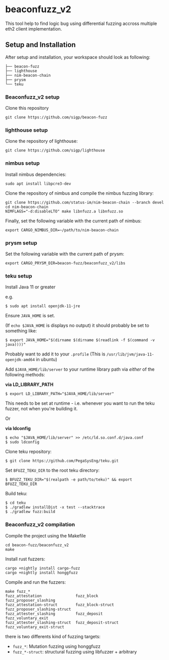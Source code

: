 # beaconfuzz_v2

This tool help to find logic bug using differential fuzzing accross multiple eth2 client implementation.

## Setup and Installation

After setup and installation, your workspace should look as following:
```
├── beacon-fuzz
├── lighthouse
├── nim-beacon-chain
├── prysm
└── teku
```

### Beaconfuzz_v2 setup

Clone this repository
```
git clone https://github.com/sigp/beacon-fuzz
```

### lighthouse setup

Clone the repository of lighthouse:
```
git clone https://github.com/sigp/lighthouse
```

### nimbus setup

Install nimbus dependencies:
```
sudo apt install libpcre3-dev
```

Clone the repository of nimbus and compile the nimbus fuzzing library:
```
git clone https://github.com/status-im/nim-beacon-chain --branch devel
cd nim-beacon-chain
NIMFLAGS="-d:disableLTO" make libnfuzz.a libnfuzz.so
```

Finally, set the following variable with the current path of nimbus:
```
export CARGO_NIMBUS_DIR=~/path/to/nim-beacon-chain
```

### prysm setup
<!---
Create a prysm folder:
```
mkdir prysm
cp -r beacon-fuzz/beaconfuzz_v2/libs/pfuzz prysm/
```

Compile the prysm fuzzing library:
```
go get .
go build -o libpfuzz.a -tags=blst_enabled,libfuzzer -buildmode=c-archive pfuzz.go
```
 -->
Set the following variable with the current path of prysm:
```
export CARGO_PRYSM_DIR=beacon-fuzz/beaconfuzz_v2/libs
```

### teku setup

Install Java 11 or greater

e.g.

```console
$ sudo apt install openjdk-11-jre
```

Ensure `JAVA_HOME` is set.

(If `echo $JAVA_HOME` is displays no output) it should probably be set to something like:

```console
$ export JAVA_HOME="$(dirname $(dirname $(readlink -f $(command -v java))))"
```

Probably want to add it to your `.profile`
(This is `/usr/lib/jvm/java-11-openjdk-amd64` in ubuntu)

Add `$JAVA_HOME/lib/server` to your runtime library path via *either* of the following methods:

**via LD_LIBRARY_PATH**

```console
$ export LD_LIBRARY_PATH="$JAVA_HOME/lib/server"
```

This needs to be set at runtime - i.e. whenever you want to run the teku fuzzer, not when you're building it.

Or

**via ldconfig**

```console
$ echo "$JAVA_HOME/lib/server" >> /etc/ld.so.conf.d/java.conf
$ sudo ldconfig
```

<!--
Also adding this?
$ echo "$JAVA_HOME/lib" >> /etc/ld.so.conf.d/java.conf
-->


Clone teku repository:
```console
$ git clone https://github.com/PegaSysEng/teku.git
```

Set `BFUZZ_TEKU_DIR` to the root teku directory:
```console
$ BFUZZ_TEKU_DIR="$(realpath -e path/to/teku)" && export BFUZZ_TEKU_DIR
```

Build teku:
```console
$ cd teku
$ ./gradlew installDist -x test --stacktrace
$ ./gradlew fuzz:build
```


### Beaconfuzz_v2 compilation

Compile the project using the Makefile
```
cd beacon-fuzz/beaconfuzz_v2
make
```

Install rust fuzzers:
```
cargo +nightly install cargo-fuzz
cargo +nightly install honggfuzz
```

Compile and run the fuzzers:
```
make fuzz_*
fuzz_attestation               fuzz_block                     fuzz_proposer_slashing
fuzz_attestation-struct        fuzz_block-struct              fuzz_proposer_slashing-struct
fuzz_attester_slashing         fuzz_deposit                   fuzz_voluntary_exit
fuzz_attester_slashing-struct  fuzz_deposit-struct            fuzz_voluntary_exit-struct
```

there is two differents kind of fuzzing targets:
- `fuzz_*`: Mutation fuzzing using honggfuzz
- `fuzz_*-struct`: structural fuzzing using libfuzzer + arbitrary

<!---
RUSTFLAGS='-L /home/scop/Documents/consulting/sigmaprime/prysm/pfuzz/ -L /home/scop/Documents/consulting/sigmaprime/nim-beacon-state/build/ ' make fuzz_block-struct
 -->
